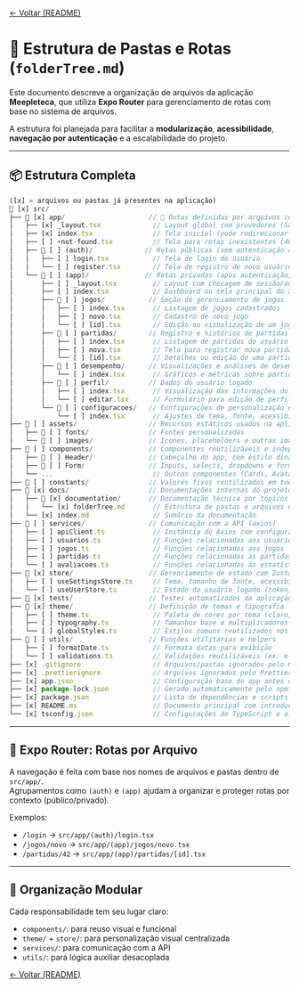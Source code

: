 <!-- markdownlint-disable-next-line MD041 -->
[← Voltar (README)](../)

# 📁 Estrutura de Pastas e Rotas (`folderTree.md`)

Este documento descreve a organização de arquivos da aplicação **Meepleteca**, que utiliza **Expo Router** para gerenciamento de rotas com base no sistema de arquivos.

A estrutura foi planejada para facilitar a **modularização**, **acessibilidade**, **navegação por autenticação** e a escalabilidade do projeto.

---

## 📦 Estrutura Completa

```ts
([x] = arquivos ou pastas já presentes na aplicação)
📁 [x] src/
├── 📁 [x] app/                     // 🧭 Rotas definidas por arquivos com Expo Router
│   ├── [x] _layout.tsx             // Layout global com provedores (SafeArea, Theme, etc.)
│   ├── [x] index.tsx               // Tela inicial (pode redirecionar para login ou dashboard)
│   ├── [ ] +not-found.tsx          // Tela para rotas inexistentes (404)
│   ├── 📁 [ ] (auth)/             // Rotas públicas (sem autenticação obrigatória)
│   │   ├── [ ] login.tsx           // Tela de login do usuário
│   │   └── [ ] register.tsx        // Tela de registro de novo usuário
│   └── 📁 [ ] (app)/              // Rotas privadas (após autenticação)
│       ├── [ ] _layout.tsx         // Layout com checagem de sessão/autenticação
│       ├── [ ] index.tsx           // Dashboard ou tela principal do app
│       ├── 📁 [ ] jogos/           // Seção de gerenciamento de jogos
│       │   ├── [ ] index.tsx       // Listagem de jogos cadastrados
│       │   ├── [ ] novo.tsx        // Cadastro de novo jogo
│       │   └── [ ] [id].tsx        // Edição ou visualização de um jogo específico
│       ├── 📁 [ ] partidas/        // Registro e histórico de partidas
│       │   ├── [ ] index.tsx       // Listagem de partidas do usuário
│       │   ├── [ ] nova.tsx        // Tela para registrar nova partida
│       │   └── [ ] [id].tsx        // Detalhes ou edição de uma partida
│       ├── 📁 [ ] desempenho/      // Visualizações e análises de desempenho
│       │   └── [ ] index.tsx       // Gráficos e métricas sobre partidas
│       ├── 📁 [ ] perfil/          // Dados do usuário logado
│       │   ├── [ ] index.tsx       // Visualização das informações do perfil
│       │   └── [ ] editar.tsx      // Formulário para edição de perfil
│       └── 📁 [ ] configuracoes/   // Configurações de personalização do app
│           └── [ ] index.tsx       // Ajustes de tema, fonte, acessibilidade, etc.
├── 📁 [ ] assets/                  // Recursos estáticos usados na aplicação
│   ├── 📁 [ ] fonts/               // Fontes personalizadas
│   └── 📁 [ ] images/              // Ícones, placeholders e outras imagens
├── 📁 [ ] components/              // Componentes reutilizáveis e independentes
│   ├── 📁 [ ] Header/              // Cabeçalho do app, com estilo dinâmico
│   ├── 📁 [ ] Form/                // Inputs, selects, dropdowns e formulários
│   └── ...                         // Outros componentes (Cards, Avatares, Botões, etc.)
├── 📁 [ ] constants/               // Valores fixos reutilizados em todo o app (temas, textos, rotas)
├── 📁 [x] docs/                    // Documentações internas do projeto
│   ├── 📁 [x] documentation/       // Documentação técnica por tópicos
│   │   └── [x] folderTree.md       // Estrutura de pastas e arquivos explicada
│   └── [x] index.md                // Sumário da documentação
├── 📁 [ ] services/                // Comunicação com a API (axios)
│   ├── [ ] apiClient.ts            // Instância do Axios com configuração base
│   ├── [ ] usuarios.ts             // Funções relacionadas aos usuários
│   ├── [ ] jogos.ts                // Funções relacionadas aos jogos
│   ├── [ ] partidas.ts             // Funções relacionadas às partidas
│   └── [ ] avaliacoes.ts           // Funções relacionadas às estatísticas
├── 📁 [x] store/                   // Gerenciamento de estado com Zustand
│   ├── [ ] useSettingsStore.ts     // Tema, tamanho de fonte, acessibilidade
│   └── [ ] useUserStore.ts         // Estado do usuário logado (token, ID, etc.)
├── 📁 [x] tests/                   // Testes automatizados da aplicação
├── 📁 [x] theme/                   // Definição de temas e tipografia
│   ├── [ ] theme.ts                // Paleta de cores por tema (claro, escuro, daltônico)
│   ├── [ ] typography.ts           // Tamanhos base e multiplicadores de fonte
│   └── [ ] globalStyles.ts         // Estilos comuns reutilizados nos componentes
├── 📁 [ ] utils/                   // Funções utilitárias e helpers
│   ├── [ ] formatDate.ts           // Formata datas para exibição
│   └── [ ] validations.ts          // Validações reutilizáveis (ex: e-mail, senha)
├── [x] .gitignore                  // Arquivos/pastas ignorados pelo Git
├── [x] .prettierignore             // Arquivos ignorados pelo Prettier (*.md para não conflitar com a extensão markdownlint)
├── [x] app.json                    // Configuração base do app antes da conversão para app.config.js
├── [x] package-lock.json           // Gerado automaticamente pelo npm
├── [x] package.json                // Lista de dependências e scripts
├── [x] README.ms                   // Documento principal com introdução ao projeto
└── [x] tsconfig.json               // Configurações do TypeScript e aliases
```

---

## 🧭 Expo Router: Rotas por Arquivo

A navegação é feita com base nos nomes de arquivos e pastas dentro de `src/app/`.  
Agrupamentos como `(auth)` e `(app)` ajudam a organizar e proteger rotas por contexto (público/privado).

Exemplos:

- `/login` → `src/app/(auth)/login.tsx`
- `/jogos/novo` → `src/app/(app)/jogos/novo.tsx`
- `/partidas/42` → `src/app/(app)/partidas/[id].tsx`

---

## 🧱 Organização Modular

Cada responsabilidade tem seu lugar claro:

- `components/`: para reuso visual e funcional
- `theme/` + `store/`: para personalização visual centralizada
- `services/`: para comunicação com a API
- `utils/`: para lógica auxiliar desacoplada

[← Voltar (README)](../)
